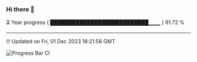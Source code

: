 ### Hi there 👋

⏳ Year progress { ███████████████████████████▁▁▁ } 91.72 %

---

⏰ Updated on Fri, 01 Dec 2023 18:21:58 GMT

![Progress Bar CI](https://github.com/ZhaoGui/ZhaoGui/workflows/Progress%20Bar%20CI/badge.svg)
